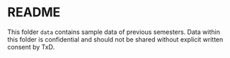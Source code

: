 # README

This folder `data` contains sample data of previous semesters. Data within this folder is confidential and should not be shared without explicit written consent by TxD. 
